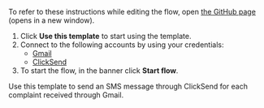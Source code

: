 To refer to these instructions while editing the flow, open [the GitHub page](https://github.com/ot4i/app-connect-templates/blob/main/resources/markdown/Send%20an%20SMS%20message%20through%20ClickSend%20for%20each%20complaint%20received%20through%20Gmail_instructions.md) (opens in a new window).

1. Click **Use this template** to start using the template.
2. Connect to the following accounts by using your credentials:
   - [Gmail](https://ibm.biz/acgmail) 
   - [ClickSend](https://ibm.biz/acclicksend)
3. To start the flow, in the banner click **Start flow**.

Use this template to send an SMS message through ClickSend for each complaint received through Gmail.
